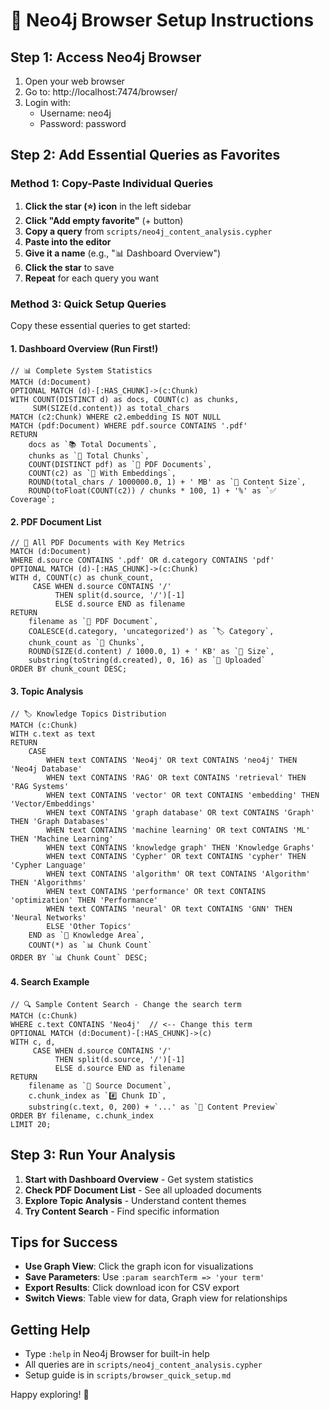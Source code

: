 
# 🚀 Neo4j Browser Setup Instructions

## Step 1: Access Neo4j Browser
1. Open your web browser
2. Go to: http://localhost:7474/browser/
3. Login with:
   - Username: neo4j
   - Password: password

## Step 2: Add Essential Queries as Favorites

### Method 1: Copy-Paste Individual Queries

1. **Click the star (⭐) icon** in the left sidebar
2. **Click "Add empty favorite"** (+ button)
3. **Copy a query** from `scripts/neo4j_content_analysis.cypher`
4. **Paste into the editor**
5. **Give it a name** (e.g., "📊 Dashboard Overview")
6. **Click the star** to save
7. **Repeat** for each query you want

### Method 3: Quick Setup Queries

Copy these essential queries to get started:

#### 1. Dashboard Overview (Run First!)
```cypher
// 📊 Complete System Statistics
MATCH (d:Document)
OPTIONAL MATCH (d)-[:HAS_CHUNK]->(c:Chunk)
WITH COUNT(DISTINCT d) as docs, COUNT(c) as chunks,
     SUM(SIZE(d.content)) as total_chars
MATCH (c2:Chunk) WHERE c2.embedding IS NOT NULL
MATCH (pdf:Document) WHERE pdf.source CONTAINS '.pdf'
RETURN
    docs as `📚 Total Documents`,
    chunks as `📝 Total Chunks`,
    COUNT(DISTINCT pdf) as `📄 PDF Documents`,
    COUNT(c2) as `🧮 With Embeddings`,
    ROUND(total_chars / 1000000.0, 1) + ' MB' as `💾 Content Size`,
    ROUND(toFloat(COUNT(c2)) / chunks * 100, 1) + '%' as `✅ Coverage`;
```

#### 2. PDF Document List
```cypher
// 📄 All PDF Documents with Key Metrics
MATCH (d:Document)
WHERE d.source CONTAINS '.pdf' OR d.category CONTAINS 'pdf'
OPTIONAL MATCH (d)-[:HAS_CHUNK]->(c:Chunk)
WITH d, COUNT(c) as chunk_count,
     CASE WHEN d.source CONTAINS '/'
          THEN split(d.source, '/')[-1]
          ELSE d.source END as filename
RETURN
    filename as `📖 PDF Document`,
    COALESCE(d.category, 'uncategorized') as `🏷️ Category`,
    chunk_count as `📝 Chunks`,
    ROUND(SIZE(d.content) / 1000.0, 1) + ' KB' as `💾 Size`,
    substring(toString(d.created), 0, 16) as `📅 Uploaded`
ORDER BY chunk_count DESC;
```

#### 3. Topic Analysis
```cypher
// 🏷️ Knowledge Topics Distribution
MATCH (c:Chunk)
WITH c.text as text
RETURN
    CASE
        WHEN text CONTAINS 'Neo4j' OR text CONTAINS 'neo4j' THEN 'Neo4j Database'
        WHEN text CONTAINS 'RAG' OR text CONTAINS 'retrieval' THEN 'RAG Systems'
        WHEN text CONTAINS 'vector' OR text CONTAINS 'embedding' THEN 'Vector/Embeddings'
        WHEN text CONTAINS 'graph database' OR text CONTAINS 'Graph' THEN 'Graph Databases'
        WHEN text CONTAINS 'machine learning' OR text CONTAINS 'ML' THEN 'Machine Learning'
        WHEN text CONTAINS 'knowledge graph' THEN 'Knowledge Graphs'
        WHEN text CONTAINS 'Cypher' OR text CONTAINS 'cypher' THEN 'Cypher Language'
        WHEN text CONTAINS 'algorithm' OR text CONTAINS 'Algorithm' THEN 'Algorithms'
        WHEN text CONTAINS 'performance' OR text CONTAINS 'optimization' THEN 'Performance'
        WHEN text CONTAINS 'neural' OR text CONTAINS 'GNN' THEN 'Neural Networks'
        ELSE 'Other Topics'
    END as `🧠 Knowledge Area`,
    COUNT(*) as `📊 Chunk Count`
ORDER BY `📊 Chunk Count` DESC;
```

#### 4. Search Example
```cypher
// 🔍 Sample Content Search - Change the search term
MATCH (c:Chunk)
WHERE c.text CONTAINS 'Neo4j'  // <-- Change this term
OPTIONAL MATCH (d:Document)-[:HAS_CHUNK]->(c)
WITH c, d,
     CASE WHEN d.source CONTAINS '/'
          THEN split(d.source, '/')[-1]
          ELSE d.source END as filename
RETURN
    filename as `📖 Source Document`,
    c.chunk_index as `#️⃣ Chunk ID`,
    substring(c.text, 0, 200) + '...' as `📝 Content Preview`
ORDER BY filename, c.chunk_index
LIMIT 20;
```

## Step 3: Run Your Analysis

1. **Start with Dashboard Overview** - Get system statistics
2. **Check PDF Document List** - See all uploaded documents
3. **Explore Topic Analysis** - Understand content themes
4. **Try Content Search** - Find specific information

## Tips for Success

- **Use Graph View**: Click the graph icon for visualizations
- **Save Parameters**: Use `:param searchTerm => 'your term'`
- **Export Results**: Click download icon for CSV export
- **Switch Views**: Table view for data, Graph view for relationships

## Getting Help

- Type `:help` in Neo4j Browser for built-in help
- All queries are in `scripts/neo4j_content_analysis.cypher`
- Setup guide is in `scripts/browser_quick_setup.md`

Happy exploring! 🚀
